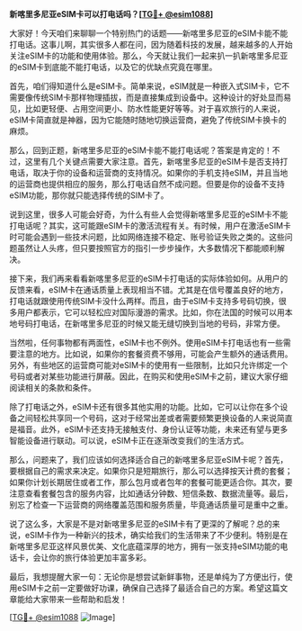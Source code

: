**新喀里多尼亚eSIM卡可以打电话吗？[[TG💪+ @esim1088](https://t.me/s/esim1088)]**

大家好！今天咱们来聊聊一个特别热门的话题——新喀里多尼亚的eSIM卡能不能打电话。这事儿啊，其实很多人都在问，因为随着科技的发展，越来越多的人开始关注eSIM卡的功能和使用体验。那么，今天就让我们一起来扒一扒新喀里多尼亚的eSIM卡到底能不能打电话，以及它的优缺点究竟在哪里。

首先，咱们得知道什么是eSIM卡。简单来说，eSIM就是一种嵌入式SIM卡，它不需要像传统SIM卡那样物理插拔，而是直接集成到设备中。这种设计的好处显而易见，比如更轻便、占用空间更小、防水性能更好等等。对于喜欢旅行的人来说，eSIM卡简直就是神器，因为它能随时随地切换运营商，避免了传统SIM卡换卡的麻烦。

那么，回到正题，新喀里多尼亚的eSIM卡能不能打电话呢？答案是肯定的！不过，这里有几个关键点需要大家注意。首先，新喀里多尼亚的eSIM卡是否支持打电话，取决于你的设备和运营商的支持情况。如果你的手机支持eSIM，并且当地的运营商也提供相应的服务，那么打电话自然不成问题。但要是你的设备不支持eSIM功能，那你就只能选择传统的SIM卡了。

说到这里，很多人可能会好奇，为什么有些人会觉得新喀里多尼亚的eSIM卡不能打电话呢？其实，这可能跟eSIM卡的激活流程有关。有时候，用户在激活eSIM卡时可能会遇到一些技术问题，比如网络连接不稳定、账号验证失败之类的。这些问题虽然让人头疼，但只要按照官方的指引一步步操作，大多数情况下都能顺利解决。

接下来，我们再来看看新喀里多尼亚的eSIM卡打电话的实际体验如何。从用户的反馈来看，eSIM卡在通话质量上表现相当不错。尤其是在信号覆盖良好的地方，打电话就跟使用传统SIM卡没什么两样。而且，由于eSIM卡支持多号码切换，很多用户都表示，它可以轻松应对国际漫游的需求。比如，你在法国的时候可以用本地号码打电话，在新喀里多尼亚的时候又能无缝切换到当地的号码，非常方便。

当然啦，任何事物都有两面性，eSIM卡也不例外。使用eSIM卡打电话也有一些需要注意的地方。比如说，如果你的套餐资费不够用，可能会产生额外的通话费用。另外，有些地区的运营商可能对eSIM卡的使用有一些限制，比如只允许绑定一个号码或者对某些功能进行屏蔽。因此，在购买和使用eSIM卡之前，建议大家仔细阅读相关的条款和条件。

除了打电话之外，eSIM卡还有很多其他实用的功能。比如，它可以让你在多个设备之间轻松共享同一个号码，这对于经常出差或者需要频繁更换设备的人来说简直是福音。此外，eSIM卡还支持无接触支付、身份认证等功能，未来还有望与更多智能设备进行联动。可以说，eSIM卡正在逐渐改变我们的生活方式。

那么，问题来了，我们应该如何选择适合自己的新喀里多尼亚eSIM卡呢？首先，要根据自己的需求来决定。如果你只是短期旅行，那么可以选择按天计费的套餐；如果你计划长期居住或者工作，那么包月或者包年的套餐可能更适合你。其次，要注意查看套餐包含的服务内容，比如通话分钟数、短信条数、数据流量等。最后，别忘了检查一下运营商的网络覆盖范围和服务质量，毕竟通话质量可是重中之重。

说了这么多，大家是不是对新喀里多尼亚的eSIM卡有了更深的了解呢？总的来说，eSIM卡作为一种新兴的技术，确实给我们的生活带来了不少便利。特别是在新喀里多尼亚这样风景优美、文化底蕴深厚的地方，拥有一张支持eSIM功能的电话卡，会让你的旅行体验更加丰富多彩。

最后，我想提醒大家一句：无论你是想尝试新鲜事物，还是单纯为了方便出行，使用eSIM卡之前一定要做好功课，确保自己选择了最适合自己的方案。希望这篇文章能给大家带来一些帮助和启发！

[[TG💪+ @esim1088](https://t.me/s/esim1088) ![Image](https://i.postimg.cc/4NQfJmqS/Snipaste-2025-05-13-00-14-12.png)]